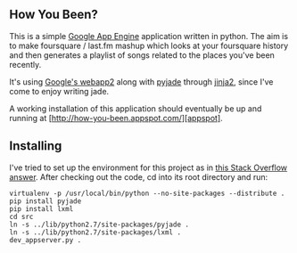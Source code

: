 How You Been?
-------------

This is a simple [Google App Engine][gae] application written in python.  The aim 
is to make foursquare / last.fm mashup which looks at your foursquare history and 
then generates a playlist of songs related to the places you've been recently.  

It's using [Google's webapp2][webapp2] along with [pyjade][pyjade] through 
[jinja2][jinja2], since I've come to enjoy writing jade.

A working installation of this application should eventually be up and running at 
[http://how-you-been.appspot.com/][appspot].

Installing
----------

I've tried to set up the environment for this project as in 
[this Stack Overflow answer][answer].  After checking out the code, cd into 
its root directory and run:

    virtualenv -p /usr/local/bin/python --no-site-packages --distribute .
    pip install pyjade
    pip install lxml
    cd src
    ln -s ../lib/python2.7/site-packages/pyjade .
    ln -s ../lib/python2.7/site-packages/lxml .
    dev_appserver.py .
    

[gae]:      http://code.google.com/appengine
[webapp2]:  http://webapp-improved.appspot.com/index.html
[jinja2]:   http://webapp-improved.appspot.com/api/webapp2_extras/jinja2.html
[pyjade]:   https://github.com/syrusakbary/pyjade
[answer]:   http://stackoverflow.com/a/4863970/87990
[appspot]:  http://how-you-been.appspot.com/
